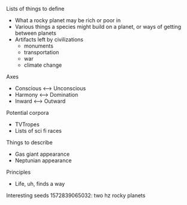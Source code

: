 Lists of things to define
- What a rocky planet may be rich or poor in
- Various things a species might build on a planet, or ways of getting between planets
- Artifacts left by civilizations
  - monuments
  - transportation
  - war
  - climate change

Axes
- Conscious <--> Unconscious
- Harmony <--> Domination 
- Inward <--> Outward

Potential corpora
- TVTropes
- Lists of sci fi races

Things to describe
- Gas giant appearance
- Neptunian appearance

Principles
- Life, uh, finds a way

Interesting seeds
1572839065032: two hz rocky planets